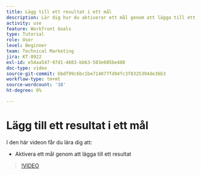 ```yaml
---
title: Lägg till ett resultat i ett mål
description: Lär dig hur du aktiverar ett mål genom att lägga till ett resultat i  [!DNL Workfront Goals].
activity: use
feature: Workfront Goals
type: Tutorial
role: User
level: Beginner
team: Technical Marketing
jira: KT-8922
exl-id: e54aa547-97d1-4603-bb63-503e605be408
doc-type: video
source-git-commit: bbdf99c6bc1be714077fd94fc3f8325394de36b3
workflow-type: tm+mt
source-wordcount: '38'
ht-degree: 0%

---
```


# Lägg till ett resultat i ett mål

I den här videon får du lära dig att:

* Aktivera ett mål genom att lägga till ett resultat

>[!VIDEO](https://video.tv.adobe.com/v/335194/?quality=12&learn=on&enablevpops=1)
